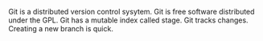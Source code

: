 Git is a distributed version control sysytem.
Git is free software distributed under the GPL.
Git has a mutable index called stage.
Git tracks changes.
Creating a new branch is quick.